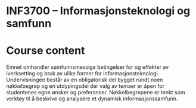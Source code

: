 # INF3700 – Informasjonsteknologi og samfunn

# Course content

Emnet omhandler samfunnsmessige betingelser for og effekter av iverksetting og bruk av ulike former for informasjonsteknologi. Undervisningen består av en obligatorisk del bygget rundt noen nøkkelbegrep og en utdypingsdel der valg av temaer er åpen for studentenes egne ønsker og preferanser. Nøkkelbegrepene er tenkt som verktøy til å beskrive og analysere et dynamisk informasjonssamfunn.